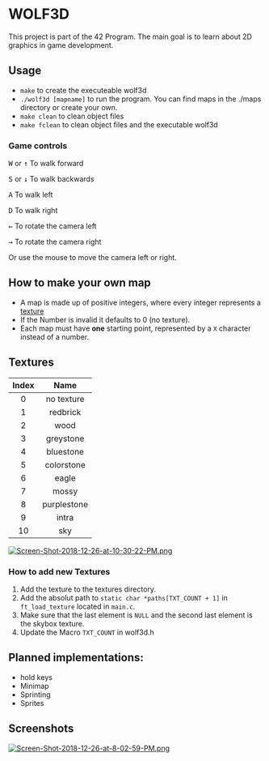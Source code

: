 # WOLF3D
This project is part of the 42 Program.
The main goal is to learn about 2D graphics in game development.

## Usage
- `make` to create the executeable wolf3d
- `./wolf3d [mapname]` to run the program. You can find maps in the ./maps directory or create your own.
- `make clean` to clean object files
- `make fclean` to clean object files and the executable wolf3d

### Game controls
<kbd>W</kbd> or <kbd>&uparrow;</kbd> To walk forward

<kbd>S</kbd> or <kbd>&downarrow;</kbd> To walk backwards

<kbd>A</kbd> To walk left

<kbd>D</kbd> To walk right

<kbd>&leftarrow;</kbd> To rotate the camera left

<kbd>&rightarrow;</kbd> To rotate the camera right

Or use the mouse to move the camera left or right.

## How to make your own map
- A map is made up of positive integers, where every integer represents a [texture](#textures)
- If the Number is invalid it defaults to 0 (no texture).
- Each map must have **one** starting point, represented by a `X` character instead of a number.

## Textures
| Index | Name           |
|:-----:|:--------------:|
| 0     |  no texture    |
| 1     | redbrick       |
| 2     | wood           |
| 3     | greystone      |
| 4     | bluestone      |
| 5     | colorstone     |
| 6     | eagle          |
| 7     | mossy          |
| 8     | purplestone    |
| 9     | intra          |
| 10    | sky            |

[![Screen-Shot-2018-12-26-at-10-30-22-PM.png](https://i.postimg.cc/85DPjLR6/Screen-Shot-2018-12-26-at-10-30-22-PM.png)](https://postimg.cc/LqCMWY09)

### How to add new Textures
1. Add the texture to the textures directory.
2. Add the absolut path to `static char *paths[TXT_COUNT + 1]` in `ft_load_texture` located in `main.c`.
3. Make sure that the last element is `NULL` and the second last element is the skybox texture.
3. Update the Macro `TXT_COUNT` in wolf3d.h  

## Planned implementations:
- hold keys
- Minimap
- Sprinting
- Sprites

## Screenshots
[![Screen-Shot-2018-12-26-at-8-02-59-PM.png](https://i.postimg.cc/pLvdgXKX/Screen-Shot-2018-12-26-at-8-02-59-PM.png)](https://postimg.cc/tYry6brL)
